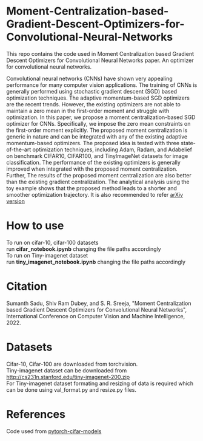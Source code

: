 # Moment-Centralization-based-Gradient-Descent-Optimizers-for-Convolutional-Neural-Networks
This repo contains the code used in Moment Centralization based Gradient Descent Optimizers for Convolutional Neural Networks paper. An optimizer for convolutional neural networks. 

Convolutional neural networks (CNNs) have shown very appealing
performance for many computer vision applications. The training of CNNs is
generally performed using stochastic gradient descent (SGD) based optimization techniques. The adaptive momentum-based SGD optimizers are the recent
trends. However, the existing optimizers are not able to maintain a zero mean
in the first-order moment and struggle with optimization. In this paper, we propose a moment centralization-based SGD optimizer for CNNs. Specifically, we
impose the zero mean constraints on the first-order moment explicitly. The proposed moment centralization is generic in nature and can be integrated with any
of the existing adaptive momentum-based optimizers. The proposed idea is tested
with three state-of-the-art optimization techniques, including Adam, Radam, and
Adabelief on benchmark CIFAR10, CIFAR100, and TinyImageNet datasets for
image classification. The performance of the existing optimizers is generally improved when integrated with the proposed moment centralization. Further, The
results of the proposed moment centralization are also better than the existing
gradient centralization. The analytical analysis using the toy example shows that
the proposed method leads to a shorter and smoother optimization trajectory. </b>
It is also recommended to refer [arXiv version](https://arxiv.org/abs/2207.09066) 

# How to use
To run on cifar-10, cifar-100 datasets </br> 
run **cifar_notebook.ipynb** changing the file paths accordingly </br>
To run on Tiny-imagenet dataset </br>
run **tiny_imagenet_notebook.ipynb** changing the file paths accordingly </br>

# Citation
Sumanth Sadu, Shiv Ram Dubey, and S. R. Sreeja, "Moment Centralization based Gradient Descent Optimizers for Convolutional Neural Networks", International Conference on Computer Vision and Machine Intelligence, 2022.

# Datasets
Cifar-10, Cifar-100 are downloaded from torchvision. </br>
Tiny-imagenet dataset can be downloaded from http://cs231n.stanford.edu/tiny-imagenet-200.zip </br>
For Tiny-imagenet dataset formating and resizing of data is required which can be done using val_format.py and resize.py files. 

# References
Code used from [pytorch-cifar-models](https://github.com/junyuseu/pytorch-cifar-models)
